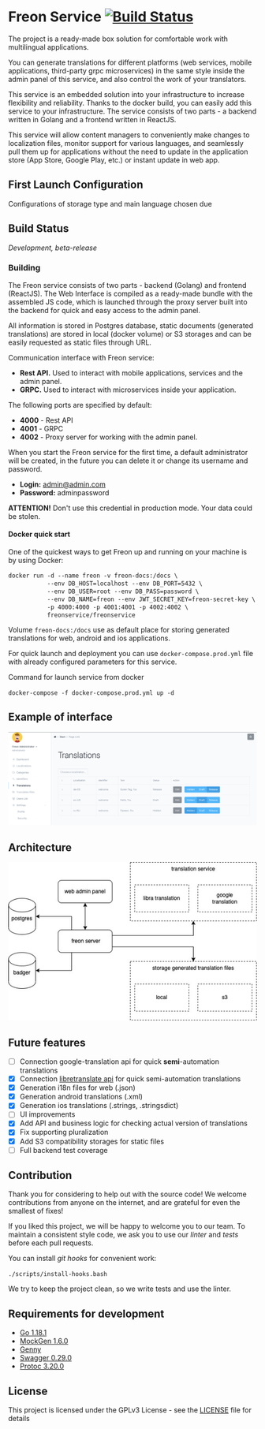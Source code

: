 # Freon Service [![Build Status](https://travis-ci.org/Joystream/substrate-runtime-joystream.svg?branch=master)](https://travis-ci.org/Joystream/substrate-runtime-joystream)

The project is a ready-made box solution for comfortable work with multilingual applications. 

You can generate translations for different platforms (web services, mobile applications, third-party grpc microservices) in the same style inside the admin panel of this service, and also control the work of your translators.

This service is an embedded solution into your infrastructure to increase flexibility and reliability. Thanks to the docker build, you can easily add this service to your infrastructure.
The service consists of two parts - a backend written in Golang and a frontend written in ReactJS.

This service will allow content managers to conveniently make changes to localization files, monitor support for various languages, and seamlessly pull them up for applications without the need to update in the application store (App Store, Google Play, etc.) or instant update in web app.

## First Launch Configuration

Configurations of storage type and main language chosen due

## Build Status

*Development, beta-release*

### Building

The Freon service consists of two parts - backend (Golang) and frontend (ReactJS). The Web Interface is compiled as a ready-made bundle with the assembled JS code, which is launched through the proxy server built into the backend for quick and easy access to the admin panel.

All information is stored in Postgres database, static documents (generated translations) are stored in local (docker volume) or S3 storages and can be easily requested as static files through URL.

Communication interface with Freon service:
- **Rest API.** Used to interact with mobile applications, services and the admin panel.
- **GRPC.** Used to interact with microservices inside your application.

The following ports are specified by default:
- **4000** - Rest API
- **4001** - GRPC
- **4002** - Proxy server for working with the admin panel.

When you start the Freon service for the first time, a default administrator will be created, in the future you can delete it or change its username and password.
- **Login:** admin@admin.com
- **Password:** adminpassword

**ATTENTION!** Don't use this credential in production mode. Your data could be stolen.  

#### Docker quick start

One of the quickest ways to get Freon up and running on your machine is by using Docker:

```shell
docker run -d --name freon -v freon-docs:/docs \
           --env DB_HOST=localhost --env DB_PORT=5432 \
           --env DB_USER=root --env DB_PASS=password \
           --env DB_NAME=freon --env JWT_SECRET_KEY=freon-secret-key \
           -p 4000:4000 -p 4001:4001 -p 4002:4002 \
           freonservice/freonservice
```

Volume `freon-docs:/docs` use as default place for storing generated translations for web, android and ios applications.

For quick launch and deployment you can use `docker-compose.prod.yml` file with already configured parameters for this service.

Command for launch service from docker

`docker-compose -f docker-compose.prod.yml up -d`

## Example of interface

![Translation page](https://github.com/freonservice/freon/blob/master/wiki/freon-page.png)

## Architecture

![Architecture](https://github.com/freonservice/freon/blob/master/wiki/freon.jpeg)

## Future features

- [ ] Connection google-translation api for quick **semi**-automation translations
- [x] Connection [libretranslate api](https://github.com/LibreTranslate/LibreTranslate) for quick semi-automation translations
- [x] Generation i18n files for web (.json)
- [x] Generation android translations (.xml)
- [x] Generation ios translations (.strings, .stringsdict)
- [ ] UI improvements
- [x] Add API and business logic for checking actual version of translations  
- [x] Fix supporting pluralization
- [x] Add S3 compatibility storages for static files
- [ ] Full backend test coverage

## Contribution

Thank you for considering to help out with the source code! We welcome contributions from anyone on the internet, and are grateful for even the smallest of fixes!

If you liked this project, we will be happy to welcome you to our team.
To maintain a consistent style code, we ask you to use our *linter* and *tests* before each pull requests.

You can install *git hooks* for convenient work:

`./scripts/install-hooks.bash`

We try to keep the project clean, so we write tests and use the linter.

## Requirements for development
- [Go 1.18.1](https://golang.org/dl/)
- [MockGen 1.6.0](https://github.com/golang/mock)
- [Genny](https://github.com/cheekybits/genny)
- [Swagger 0.29.0](https://github.com/go-swagger/go-swagger)
- [Protoc 3.20.0](https://grpc.io/docs/protoc-installation/)

## License

This project is licensed under the GPLv3 License - see the [LICENSE](LICENSE) file for details